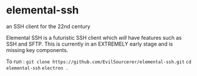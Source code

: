 # elemental-ssh
an SSH client for the 22nd century

Elemental SSH is a futuristic SSH client which *will* have features such as SSH and SFTP. This is currently in an EXTREMELY early stage and is missing key components.

To run :
`git clone https://github.com/EvilSourcerer/elemental-ssh.git`
`cd elemental-ssh`
`electron .`
